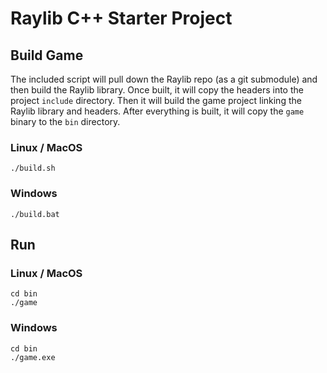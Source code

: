 # Raylib C++ Starter Project

## Build Game

The included script will pull down the Raylib repo (as a git submodule) and then build the Raylib library.
Once built, it will copy the headers into the project `include` directory.
Then it will build the game project linking the Raylib library and headers.
After everything is built, it will copy the `game` binary to the `bin` directory.

### Linux / MacOS

```
./build.sh
```

### Windows

```
./build.bat
```

## Run

### Linux / MacOS

```
cd bin
./game
```

### Windows

```
cd bin
./game.exe
```

